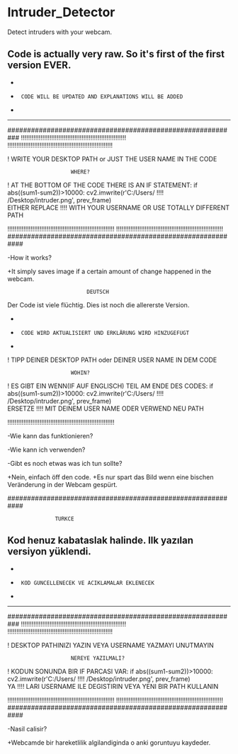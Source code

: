 # Intruder_Detector
Detect intruders with your webcam. 

Code is actually very raw.
So it's first of the first version EVER. 
-----------------------------------------------------------
-
-      CODE WILL BE UPDATED AND EXPLANATIONS WILL BE ADDED
-      
-----------------------------------------------------------      

###########################################################
!!!!!!!!!!!!!!!!!!!!!!!!!!!!!!!!!!!!!!!!!!!!!!!!!!!!!!!!!!!
!!!!!!!!!!!!!!!!!!!!!!!!!!!!!!!!!!!!!!!!!!!!!!!!!!!!!!!!!!!

! WRITE YOUR DESKTOP PATH or JUST THE USER NAME IN THE CODE

                        WHERE?
                          
! AT THE BOTTOM OF THE CODE THERE IS AN IF STATEMENT:
  if abs((sum1-sum2))>10000:
        cv2.imwrite(r'C:/Users/ !!!! /Desktop/intruder.png', prev_frame)     
            EITHER REPLACE !!!! WITH YOUR USERNAME
                        OR
            USE TOTALLY DIFFERENT PATH

!!!!!!!!!!!!!!!!!!!!!!!!!!!!!!!!!!!!!!!!!!!!!!!!!!!!!!!!!!!!
!!!!!!!!!!!!!!!!!!!!!!!!!!!!!!!!!!!!!!!!!!!!!!!!!!!!!!!!!!!!
############################################################                      

-How it works?

+It simply saves image if a certain amount of change happened in the webcam.

                             DEUTSCH

Der Code ist viele flüchtig.
Dies ist noch die allererste Version.

-
-      CODE WIRD AKTUALISIERT UND ERKLÄRUNG WIRD HINZUGEFÜGT
-      

! TIPP DEINER DESKTOP PATH oder DEINER USER NAME IN DEM CODE

                        WOHIN?
                          
! ES GIBT EIN WENN(IF AUF ENGLISCH) TEIL AM ENDE DES CODES:
  if abs((sum1-sum2))>10000:
        cv2.imwrite(r'C:/Users/ !!!! /Desktop/intruder.png', prev_frame)     
            ERSETZE !!!! MIT DEINEM USER NAME
                        ODER
                  VERWEND NEU PATH

!!!!!!!!!!!!!!!!!!!!!!!!!!!!!!!!!!!!!!!!!!!!!!!!!!!!!!!!!!!!

  -Wie kann das funktionieren?

  -Wie kann ich verwenden?

  -Gibt es noch etwas was ich tun sollte?

  +Nein, einfach öff den code.
  +Es nur spart das Bild wenn eine bischen Veränderung in der Webcam gespürt.
  
############################################################

                   TURKCE

Kod henuz kabataslak halinde.
Ilk yazılan versiyon yüklendi.
-----------------------------------------------------------
-
-      KOD GUNCELLENECEK VE ACIKLAMALAR EKLENECEK
-      
-----------------------------------------------------------      

###########################################################
!!!!!!!!!!!!!!!!!!!!!!!!!!!!!!!!!!!!!!!!!!!!!!!!!!!!!!!!!!!
!!!!!!!!!!!!!!!!!!!!!!!!!!!!!!!!!!!!!!!!!!!!!!!!!!!!!!!!!!!

! DESKTOP PATHINIZI YAZIN VEYA USERNAME YAZMAYI UNUTMAYIN

                        NEREYE YAZILMALI?
                          
! KODUN SONUNDA BIR IF PARCASI VAR:
  if abs((sum1-sum2))>10000:
        cv2.imwrite(r'C:/Users/ !!!! /Desktop/intruder.png', prev_frame)     
            YA !!!! LARI USERNAME ILE DEGISTIRIN
                        VEYA
            YENI BIR PATH KULLANIN

!!!!!!!!!!!!!!!!!!!!!!!!!!!!!!!!!!!!!!!!!!!!!!!!!!!!!!!!!!!!
!!!!!!!!!!!!!!!!!!!!!!!!!!!!!!!!!!!!!!!!!!!!!!!!!!!!!!!!!!!!
############################################################                      

-Nasil calisir?

+Webcamde bir hareketlilik algilandiginda o anki goruntuyu kaydeder. 
